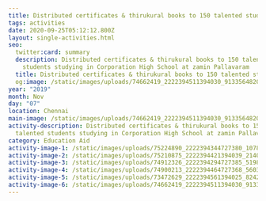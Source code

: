 ```yaml
---
title: Distributed certificates & thirukural books to 150 talented students
tags: activities
date: 2020-09-25T05:12:12.800Z
layout: single-activities.html
seo:
  twitter:card: summary
  description: Distributed certificates & thirukural books to 150 talented
    students studying in Corporation High School at zamin Pallavaram
  title: Distributed certificates & thirukural books to 150 talented students
  og:image: /static/images/uploads/74662419_2222394511394030_9133564820451229696_n_2222394504727364.jpg
year: "2019"
month: Nov
day: "07"
location: Chennai
main-image: /static/images/uploads/74662419_2222394511394030_9133564820451229696_n_2222394504727364.jpg
activity-description: Distributed certificates & thirukural books to 150
  talented students studying in Corporation High School at zamin Pallavaram
category: Education Aid
activity-image-1: /static/images/uploads/75224890_2222394344727380_1078661502879137792_o_2222394338060714.jpg
activity-image-2: /static/images/uploads/75210875_2222394421394039_2140817686957916160_o_2222394414727373.jpg
activity-image-3: /static/images/uploads/74912326_2222394294727385_5198200657810554880_o_2222394288060719.jpg
activity-image-4: /static/images/uploads/74900213_2222394464727368_5603024784569925632_o_2222394458060702.jpg
activity-image-5: /static/images/uploads/73472629_2222394561394025_8242811504026451968_o_2222394558060692.jpg
activity-image-6: /static/images/uploads/74662419_2222394511394030_9133564820451229696_n_2222394504727364.jpg
---
```

